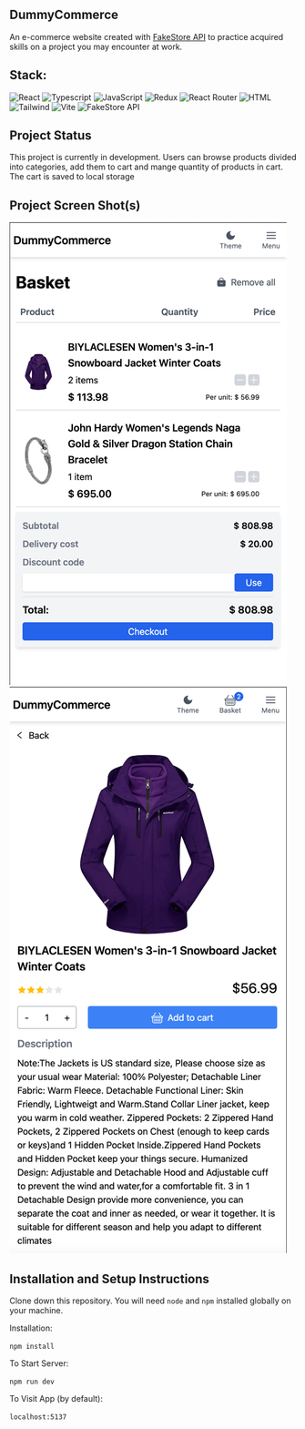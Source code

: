 ## DummyCommerce

An e-commerce website created with <a href="https://fakestoreapi.com/">FakeStore API</a> to practice acquired skills on a project you may encounter at work.

## Stack:

<img src="https://github.com/get-icon/geticon/raw/master/icons/react.svg" alt="React" width="40px" height="40px">
<img src="https://github.com/get-icon/geticon/raw/master/icons/typescript-icon.svg" alt="Typescript" width="40px" height="40px">
<img src="https://github.com/get-icon/geticon/raw/master/icons/javascript.svg" alt="JavaScript" width="40px" height="40px">
<img src="https://github.com/get-icon/geticon/raw/master/icons/redux.svg" alt="Redux" width="40px" height="40px">
<img src="https://static-00.iconduck.com/assets.00/react-router-icon-512x279-zswz065s.png" alt="React Router"  height="40px">
<img src="https://user-images.githubusercontent.com/25181517/192158954-f88b5814-d510-4564-b285-dff7d6400dad.png" alt="HTML" width="40px" height="40px">
<img src="https://user-images.githubusercontent.com/25181517/202896760-337261ed-ee92-4979-84c4-d4b829c7355d.png" alt="Tailwind" width="40px" height="40px">
<img src="https://github.com/get-icon/geticon/raw/master/icons/vite.svg" alt="Vite" width="40px" height="40px" style="max-width: 100%;">
<img src="https://fakestoreapi.com/icons/logo.png" alt="FakeStore API" width="40px" height="40px">

## Project Status

This project is currently in development. Users can browse products divided into categories, add them to cart and mange quantity of products in cart. The cart is saved to local storage

## Project Screen Shot(s)

 ![img.png](img.png)
![img_1.png](img_1.png)

## Installation and Setup Instructions

Clone down this repository. You will need `node` and `npm` installed globally on your machine.

Installation:

`npm install`

To Start Server:

`npm run dev`

To Visit App (by default):

`localhost:5137`


